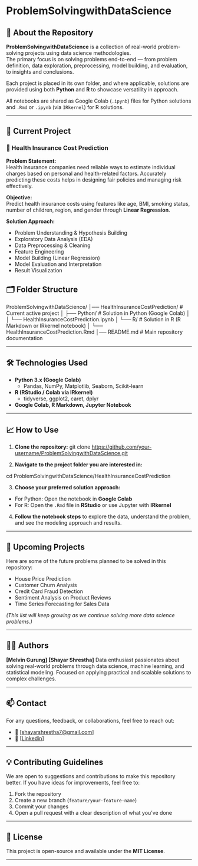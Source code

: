 # ProblemSolvingwithDataScience

## 📌 About the Repository

**ProblemSolvingwithDataScience** is a collection of real-world problem-solving projects using data science methodologies.  
The primary focus is on solving problems end-to-end — from problem definition, data exploration, preprocessing, model building, and evaluation, to insights and conclusions.

Each project is placed in its own folder, and where applicable, solutions are provided using both **Python** and **R** to showcase versatility in approach.

All notebooks are shared as Google Colab (`.ipynb`) files for Python solutions and `.Rmd` or `.ipynb` (via `IRkernel`) for R solutions.

---

## 📂 Current Project

### 🔷 Health Insurance Cost Prediction

**Problem Statement:**  
Health insurance companies need reliable ways to estimate individual charges based on personal and health-related factors. Accurately predicting these costs helps in designing fair policies and managing risk effectively.

**Objective:**  
Predict health insurance costs using features like age, BMI, smoking status, number of children, region, and gender through **Linear Regression**.

**Solution Approach:**  
- Problem Understanding & Hypothesis Building  
- Exploratory Data Analysis (EDA)  
- Data Preprocessing & Cleaning  
- Feature Engineering  
- Model Building (Linear Regression)  
- Model Evaluation and Interpretation  
- Result Visualization  

## 🗂️ Folder Structure

ProblemSolvingwithDataScience/ │── HealthInsuranceCostPrediction/ # Current active project │ ├── Python/ # Solution in Python (Google Colab) │ │ └── HealthInsuranceCostPrediction.ipynb │ └── R/ # Solution in R (R Markdown or IRkernel notebook) │ └── HealthInsuranceCostPrediction.Rmd │── README.md # Main repository documentation

---

## 🛠️ Technologies Used

- **Python 3.x (Google Colab)**
  - Pandas, NumPy, Matplotlib, Seaborn, Scikit-learn
- **R (RStudio / Colab via IRkernel)**
  - tidyverse, ggplot2, caret, dplyr
- **Google Colab, R Markdown, Jupyter Notebook**

---

## 📈 How to Use

1. **Clone the repository:** git clone https://github.com/your-username/ProblemSolvingwithDataScience.git

2. **Navigate to the project folder you are interested in:**

cd ProblemSolvingwithDataScience/HealthInsuranceCostPrediction

3. **Choose your preferred solution approach:**
- For Python: Open the notebook in **Google Colab**
- For R: Open the `.Rmd` file in **RStudio** or use Jupyter with **IRkernel**
4. **Follow the notebook steps** to explore the data, understand the problem, and see the modeling approach and results.

---

## 🚧 Upcoming Projects

Here are some of the future problems planned to be solved in this repository:
- House Price Prediction
- Customer Churn Analysis
- Credit Card Fraud Detection
- Sentiment Analysis on Product Reviews
- Time Series Forecasting for Sales Data

*(This list will keep growing as we continue solving more data science problems.)*

---

## 🧑‍💻 Authors

**[Melvin Gurung]**
**[Shayar Shrestha]**
Data enthusiast passionates about solving real-world problems through data science, machine learning, and statistical modeling. Focused on applying practical and scalable solutions to complex challenges.

---

## 📫 Contact

For any questions, feedback, or collaborations, feel free to reach out:

- 📧 [shayarshrestha7@gmail.com]  
- 🔗 [[Linkedin](https://www.linkedin.com/in/shayarshrestha/)]

---

## 💡 Contributing Guidelines

We are open to suggestions and contributions to make this repository better. If you have ideas for improvements, feel free to:

1. Fork the repository  
2. Create a new branch (`feature/your-feature-name`)  
3. Commit your changes  
4. Open a pull request with a clear description of what you’ve done  

---

## 📜 License

This project is open-source and available under the **MIT License**.

---
